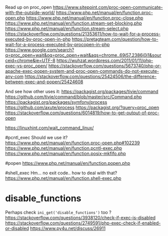 
Read up on proc_open
https://www.sitepoint.com/proc-open-communicate-with-the-outside-world/
https://www.php.net/manual/en/function.proc-open.php
https://www.php.net/manual/en/function.proc-close.php
https://www.php.net/manual/en/function.stream-set-blocking.php
https://www.php.net/manual/en/function.stream-select.php
https://stackoverflow.com/questions/21353611/how-to-wait-for-a-process-executed-by-proc-open-in-php
https://pretagteam.com/question/how-to-wait-for-a-process-executed-by-procopen-in-php
https://www.google.com/search?q=proc_open+wait&oq=proc_open+wait&aqs=chrome..69i57.2386j0j1&sourceid=chrome&ie=UTF-8
https://wuhzat.wordpress.com/2011/01/11/php-exec-vs-proc_open/
https://stackoverflow.com/questions/5673740/php-or-apache-exec-popen-system-and-proc-open-commands-do-not-execute-any-com
https://stackoverflow.com/questions/25424506/the-difference-between-exec-and-popen/25424608

And see how other uses it:
https://packagist.org/packages/tivie/command
https://github.com/tivie/command/blob/master/src/Command.php
https://packagist.org/packages/symfony/process
https://github.com/axute/process
https://packagist.org/?query=proc_open
https://stackoverflow.com/questions/6014819/how-to-get-output-of-proc-open


https://linuxhint.com/wait_command_linux/


#pcntl_exec
Should we use it?
https://www.php.net/manual/en/function.proc-open.php#102239
https://www.php.net/manual/en/function.pcntl-exec.php
https://www.php.net/manual/en/function.posix-mkfifo.php


#popen
https://www.php.net/manual/en/function.popen.php


#shell_exec
Hm... no exit code.. how to deal with that?
https://www.php.net/manual/en/function.shell-exec.php


# disable_functions
Perhaps check `ini_get('disable_functions')` too ?
https://stackoverflow.com/questions/3938120/check-if-exec-is-disabled
https://stackoverflow.com/questions/2749591/php-exec-check-if-enabled-or-disabled
https://www.py4u.net/discuss/26911
